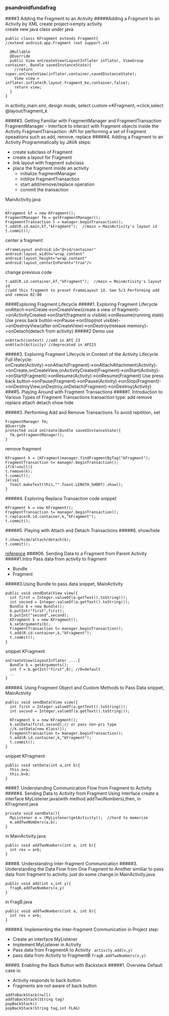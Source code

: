### psandroidfundafrag
####3 Adding the Fragment to an Activity
#####Adding a Fragment to an Activity by XML
create project->empty activity  
create new java class under java
```
public classs KFragment extends Fragment{
//extend android.app.Fragment (not support.v4)

  @Nullable
  @Override
  public View onCreateView(LayoutInflater inflator, ViewGroup container, Bundle savedInstanceState){
    //return super.onCreateView(inflater,container,savedInstanceState);
    View view = inflater.inflate(R.layout.fragment_ke,container,false);
    return view;
  }
}
```
in activity_main.xml, design mode, select custom->KFragment,->click,select @layout/fragment_k

#####3. Getting Familiar with FragmentManager and FragmentTransaction
FragmentManager - Interface to interact with Fragment objects inside the Activity
FragmentTransaction -API for performing a set of Fragment opeaations such as add, remove, replace
#####4. Adding a Fragment to an Activity Programmatically by JAVA
steps:
- create subclass of Fragment
- create a layout for Fragment
- link layout with fragment subclass
- place the fragment inside an activity
  - initialize fragmentManager
  - initilize fragmentTransaction
  - start add/remove/replace operation
  - commit the transaction  

MainActivity.java
```
...
KFragment kf = new KFragment();
FragmentManager fm = getFragmentManager();
FragementTransaction t = manager.beginTransaction();
t.add(R.id.main,kf,"kFragment");  //main = MainActivity's layout id
t.commit();
```
center a fragment
```
<FrameLayout android:id="@+id/container" android:layout_width="wrap_content" android:layout_height="wrap_content" android:layout_centerInParent="true"/>
```
change previous code
```
t.add(R.id.container,kf,"kFragment");  //main = MainActivity's layout id
//add this fragment to preset FrameLayout id. See 5/3 Performing add and remove 02:00
```

####Exploring Fragment Lifecycle
#####1. Exploring Fragment Lifecycle
onAttach->onCreate->onCreateView(create a view of fragment)->onActivityCreated->onStart(fragment is visible)->onResume(running state)  
Use press back button->onPause->onStop(not visible)->onDestroyView(after onCreateView)->onDestroy(release memory)->onDetach(detach from activity)
#####2 Demo
use
```
onAttach(context) //add in API 23
onAttach(Activity) //deprecated in API23
```
#####3. Exploring Fragment Lifecycle in Context of the Activity Lifecycle
Full lifecycle:  
onCreate(Activity)->onAttach(Fragment)->onAttachAttachment(Activity)->onCreate,onCreateView,onActivityCreated(Fragment)->onStart(Activity)->onStart(Fragment)->onResume(Activity)->onResume(Fragment) 
Use press back button->onPause(Fragment)->onPause(Activity)->onStop(Fragment)->onDestroyView,onDestroy,onDetach(Fragment)->onDestroy(Activity)
####5. Playing Around with Fragment Transactions
#####1. Introduction to Various Types of Fragment Transactions
transaction type: add remove replace attach detach show hide  

#####3. Performing Add and Remove Transactions
To avoid repitition, set
```
FragmentManager fm;
@Override
protected void onCreate(Bundle savedInstanceState){
  fm.getFragmentManager();
}
```
remove fragment
```
KFragment k = (KFragment)manager.findFragmentByTag("kFragment");
FragmentTransaction t= manager.beginTransaction();
if(k!=null){
t.remove(k);
t.commit();
}else{
  Toast.makeText(this,"".Toast.LENGTH_SHORT).show();
}
```
#####4. Exploring Replace Transaction
code snippet
```
KFragment k = new KFragment();
FragmentTransaction t= manager.beginTransaction();
t.replace(R.id.container,k,"kFragment");
t.commit();
```
#####5. Playing with Attach and Detach Transactions
#####6. show/hide
```
t.show/hide/attach/detach(k);
t.commit();
```
[reference](http://stackoverflow.com/questions/9156406/whats-the-difference-between-detaching-a-fragment-and-removing-it)
####06. Sending Data to a Fragment from Parent Activity
#####1.Intro
Pass data from activity to fragment
- Bundle
- Fragment  

#####3.Using Bundle to pass data
snippet, MainActivity
```
public void sendData(View view){
  int first = Integer.valueOf(a.getText().toString());
  int second = Integer.valueOf(a.getText().toString());
  Bundle b = new Bundle();
  b.putInt("first",first);
  b.putInt("second",second);
  KFragment k = new KFragment();
  k.setArguments(b);
  FragmentTransaction t= manager.beginTransaction();
  t.add(R.id.container,k,"kFragment");
  t.commit();
}
```
snippet KFragment
```
onCreateView(LayoutInflater ....{
  Bundle b = getArguments();
  int f = b.getInt("first",0); //0=default
  ..
}
```
#####4. Using Fragment Object and Custom Methods to Pass Data
snippet, MainActivity
```
public void sendData(View view){
  int first = Integer.valueOf(a.getText().toString());
  int second = Integer.valueOf(a.getText().toString());

  KFragment k = new KFragment();
  k.setData(first,second);// or pass non-pri type
  //k.setData(new Klass());
  FragmentTransaction t= manager.beginTransaction();
  t.add(R.id.container,k,"kFragment");
  t.commit();
}
```
snippet KFragment
```
public void setData(int a,int b){
  this.a=a;
  this.b=b;
}
```
####7. Understanding Communication Flow from Fragment to Activity
#####4. Sending Data to Activity from Fragment Using Interface
create a interface MyListener.java(with method addTwoNumbers),then, in KFragment.java
```
private void sendData(){
  MyListener m = (MyListener)getActivity();  //hard to memorize
  m.addTwoNUmbers(a,b);
}
```
in MainActivity.java
```
public void addTwoNumbers(int a, int b){
  int res = a+b;
}
```
####8. Understanding Inter-fragment Communication
#####3. Understanding the Data Flow from One Fragment to Another
similiar to pass data from fragment to activity. just do some change.in MainActivity.java
```
public void add(int x,int y){
  fragB.addTwoNumbers(x,y)
}
```
in FragB.java
```
public void addTwoNumbers(int a, int b){
  int res = a+b;
}
```
#####4. Implementing the Inter-fragment Communication in Project
step:
- Create an interface MyListener
- Implement MyListener in Activity
- Pass data from FragmentA to Activity ``` activity.add(x,y)```
- pass data from Activity to FragmentB ```fragB.addTwoNumbers(x,y)```  

####9. Enabling the Back Button with Backstack
#####1. Overview
Default case is:
- Activity responds to back button
- Fragments are not aware of back button  

```
addToBackStack(null)
addToBackStack(String tag)
popBackStack()
popBackStack(String tag,int FLAG)
```
